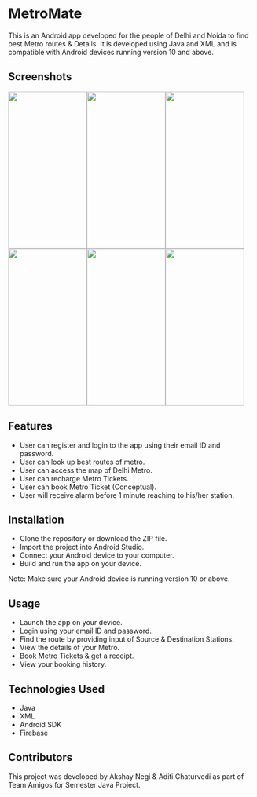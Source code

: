 # MetroMate

This is an Android app developed for the people of Delhi and Noida to find best Metro routes & Details. It is developed using Java and XML and is compatible with Android devices running version 10 and above.

## Screenshots

<div style="display: flex; flex-wrap: wrap;">
  <img src="https://github.com/akshubawa/Metromate-Advanced/blob/master/app/src/main/assets/Homepage_Image.jpg" width="160" height="320">
  <img src="https://github.com/akshubawa/Metromate-Advanced/blob/master/app/src/main/assets/MyBookings_Image.jpg" width="160" height="320">
  <img src="https://github.com/akshubawa/Metromate-Advanced/blob/master/app/src/main/assets/Map_Image.jpg" width="160" height="320">
  <img src="https://github.com/akshubawa/Metromate-Advanced/blob/master/app/src/main/assets/MyAccount_Image.jpg" width="160" height="320">
  <img src="https://github.com/akshubawa/Metromate-Advanced/blob/master/app/src/main/assets/Stations_Image.jpg" width="160" height="320">
  <img src="https://github.com/akshubawa/Metromate-Advanced/blob/master/app/src/main/assets/Receipt_Image.jpg" width="160" height="320">
</div>

## Features

- User can register and login to the app using their email ID and password.
- User can look up best routes of metro.
- User can access the map of Delhi Metro.
- User can recharge Metro Tickets.
- User can book Metro Ticket (Conceptual).
- User will receive alarm before 1 minute reaching to his/her station.

## Installation

- Clone the repository or download the ZIP file.
- Import the project into Android Studio.
- Connect your Android device to your computer.
- Build and run the app on your device.

Note: Make sure your Android device is running version 10 or above.

## Usage

- Launch the app on your device.
- Login using your email ID and password.
- Find the route by providing input of Source & Destination Stations.
- View the details of your Metro.
- Book Metro Tickets & get a receipt.
- View your booking history.

## Technologies Used

- Java
- XML
- Android SDK
- Firebase

## Contributors

This project was developed by Akshay Negi & Aditi Chaturvedi as part of Team Amigos for Semester Java Project.
